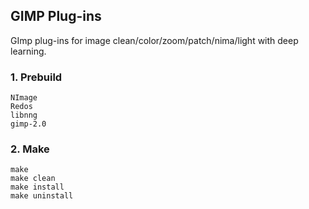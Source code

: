 ## GIMP Plug-ins

GImp plug-ins for image clean/color/zoom/patch/nima/light with deep learning.

### 1. Prebuild

```
NImage
Redos
libnng
gimp-2.0
```

### 2. Make
```
make
make clean
make install
make uninstall
```
